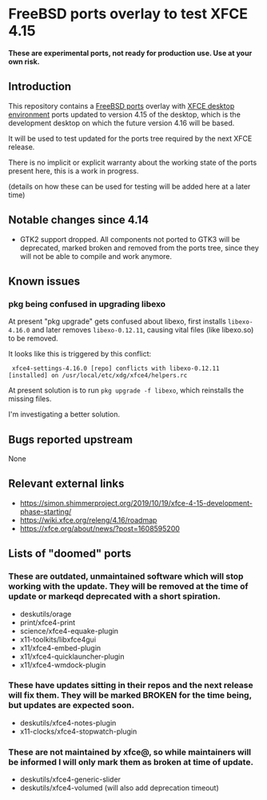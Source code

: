 # FreeBSD ports overlay to test XFCE 4.15

**These are experimental ports, not ready for production use. Use at your own risk.**

## Introduction

This repository contains a [FreeBSD ports](https://www.freebsd.org/doc/en_US.ISO8859-1/books/handbook/ports-using.html) overlay with [XFCE desktop environment](https://xfce.org/) ports updated to version 4.15 of the desktop, which is the development desktop on which the future version 4.16 will be based.

It will be used to test updated for the ports tree required by the next XFCE release.

There is no implicit or explicit warranty about the working state of the ports present here, this is a work in progress.

(details on how these can be used for testing will be added here at a later time)

## Notable changes since 4.14

* GTK2 support dropped. All components not ported to GTK3 will be deprecated, marked broken and removed from the ports tree, since they will not be able to compile and work anymore.

## Known issues

### pkg being confused in upgrading libexo

At present "pkg upgrade" gets confused about libexo, first installs `libexo-4.16.0` and later removes `libexo-0.12.11`, causing vital files (like libexo.so) to be removed.

It looks like this is triggered by this conflict:

```
 xfce4-settings-4.16.0 [repo] conflicts with libexo-0.12.11 [installed] on /usr/local/etc/xdg/xfce4/helpers.rc
```

At present solution is to run `pkg upgrade -f libexo`, which reinstalls the missing files.

I'm investigating a better solution.

## Bugs reported upstream

None

## Relevant external links

* https://simon.shimmerproject.org/2019/10/19/xfce-4-15-development-phase-starting/
* https://wiki.xfce.org/releng/4.16/roadmap
* https://xfce.org/about/news/?post=1608595200

## Lists of "doomed" ports

### These are outdated, unmaintained software which will stop  working with the update. They will be removed at the time of update or markeqd deprecated with a short spiration.

- deskutils/orage
- print/xfce4-print
- science/xfce4-equake-plugin
- x11-toolkits/libxfce4gui
- x11/xfce4-embed-plugin
- x11/xfce4-quicklauncher-plugin
- x11/xfce4-wmdock-plugin

### These have updates sitting in their repos and the next release will fix them. They will be marked BROKEN for the time being, but updates are expected soon.

- deskutils/xfce4-notes-plugin
- x11-clocks/xfce4-stopwatch-plugin

### These are not maintained by xfce@, so while maintainers will be informed I will only mark them as broken at time of update.

- deskutils/xfce4-generic-slider
- deskutils/xfce4-volumed (will also add deprecation timeout)
